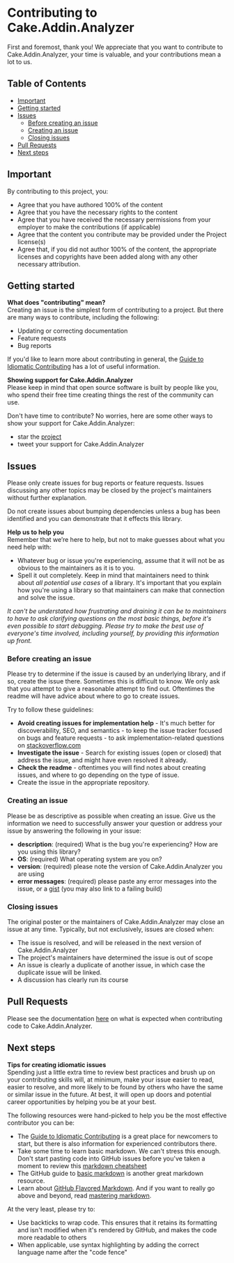 # Contributing to Cake.Addin.Analyzer

First and foremost, thank you! We appreciate that you want to contribute to Cake.Addin.Analyzer,
your time is valuable, and your contributions mean a lot to us.

## Table of Contents

- [Important](#important)
- [Getting started](#getting-started)
- [Issues](#issues)
  - [Before creating an issue](#before-creating-an-issue)
  - [Creating an issue](#creating-an-issue)
  - [Closing issues](#closing-issues)
- [Pull Requests](#pull-requests)
- [Next steps](#next-steps)

## Important

By contributing to this project, you:

- Agree that you have authored 100% of the content
- Agree that you have the necessary rights to the content
- Agree that you have received the necessary permissions from your employer to
  make the contributions (if applicable)
- Agree that the content you contribute may be provided under the Project license(s)
- Agree that, if you did not author 100% of the content,
  the appropriate licenses and copyrights have been added along with any other
  necessary attribution.

## Getting started

**What does "contributing" mean?**  
Creating an issue is the simplest form of contributing to a project.
But there are many ways to contribute, including the following:

- Updating or correcting documentation
- Feature requests
- Bug reports

If you'd like to learn more about contributing in general,
the [Guide to Idiomatic Contributing][idiomatic-contributing] has a lot of useful
information.

**Showing support for Cake.Addin.Analyzer**  
Please keep in mind that open source software is built by people like you,
who spend their free time creating things the rest of the community can use.

Don't have time to contribute? No worries, here are some other ways to show your
support for Cake.Addin.Analyzer:

- star the [project][]
- tweet your support for Cake.Addin.Analyzer

## Issues

Please only create issues for bug reports or feature requests.
Issues discussing any other topics may be closed by the project's maintainers
without further explanation.

Do not create issues about bumping dependencies unless a bug has been identified
and you can demonstrate that it effects this library.

**Help us to help you**  
Remember that we’re here to help, but not to make guesses about what you need
help with:

- Whatever bug or issue you're experiencing, assume that it will not be as
  obvious to the maintainers as it is to you.
- Spell it out completely. Keep in mind that maintainers need to think about
  _all potential use cases_ of a library.
  It's important that you explain how you're using a library so that maintainers
  can make that connection and solve the issue.

_It can't be understated how frustrating and draining it can be to maintainers
to have to ask
clarifying questions on the most basic things,
before it's even possible to start debugging.
Please try to make the best use of everyone's time involved, including yourself,
by providing this information up front._

### Before creating an issue

Please try to determine if the issue is caused by an underlying library,
and if so, create the issue there.
Sometimes this is difficult to know. We only ask that you attempt to give a
reasonable attempt to find out.
Oftentimes the readme will have advice about where to go to create issues.

Try to follow these guidelines:

- **Avoid creating issues for implementation help** - It's much better for
  discoverability, SEO, and semantics -
  to keep the issue tracker focused on bugs and feature requests -
  to ask implementation-related questions on [stackoverflow.com][stackoverflow]
- **Investigate the issue** - Search for existing issues (open or closed) that
  address the issue, and might have even resolved it already.
- **Check the readme** - oftentimes you will find notes about creating issues,
  and where to go depending on the type of issue.
- Create the issue in the appropriate repository.

### Creating an issue

Please be as descriptive as possible when creating an issue.
Give us the information we need to successfully answer your question or address
your issue by answering the following in your issue:

- **description**: (required) What is the bug you're experiencing? How are you
  using this library?
- **OS**: (required) What operating system are you on?
- **version**: (required) please note the version of Cake.Addin.Analyzer you are
  using
- **error messages**: (required) please paste any error messages into the issue,
  or a [gist][] (you may also link to a failing build)

### Closing issues

The original poster or the maintainers of Cake.Addin.Analyzer may close an issue
at any time.
Typically, but not exclusively, issues are closed when:

- The issue is resolved, and will be released in the next version of Cake.Addin.Analyzer
- The project's maintainers have determined the issue is out of scope
- An issue is clearly a duplicate of another issue, in which case the duplicate
  issue will be linked.
- A discussion has clearly run its course

## Pull Requests

Please see the documentation [here][codecontrib] on what is expected when
contributing code to Cake.Addin.Analyzer.

## Next steps

**Tips for creating idiomatic issues**  
Spending just a little extra time to review best practices and brush up on your
contributing skills will, at minimum, make your issue easier to read, easier to resolve,
and more likely to be found by others who have the same or similar issue in the future.
At best, it will open up doors and potential career opportunities by helping you
be at your best.

The following resources were hand-picked to help you be the most effective
contributor you can be:

- The [Guide to Idiomatic Contributing][idiomatic-contributing] is a great place
  for newcomers to start,
  but there is also information for experienced contributors there.
- Take some time to learn basic markdown. We can't stress this enough.
  Don't start pasting code into GitHub issues before you've taken a moment to
  review this [markdown cheatsheet][md-cheatsheet]
- The GitHub guide to [basic markdown][basic-md] is another great markdown resource.
- Learn about [GitHub Flavored Markdown][gh-flavored-md].
  And if you want to really go above and beyond,
  read [mastering markdown][mastering-md].

At the very least, please try to:

- Use backticks to wrap code.
  This ensures that it retains its formatting and isn't modified when it's
  rendered by GitHub, and makes the code more readable to others
- When applicable, use syntax highlighting by adding the correct language name
  after the "code fence"

[basic-md]: https://help.github.com/articles/markdown-basics/
[codecontrib]: https://wormiecorp.github.io/Cake.Addin.Analyzer/docs/usage/contributing
[gh-flavored-md]: https://help.github.com/articles/github-flavored-markdown/
[gist]: https://gist.github.com/
[idiomatic-contributing]: https://github.com/jonschlinkert/idiomatic-contributing
[mastering-md]: https://guides.github.com/features/mastering-markdown/
[md-cheatsheet]: https://gist.github.com/jonschlinkert/5854601
[project]: https://github.com/WormieCorp/Cake.Addin.Analyzer/
[stackoverflow]: https://stackoverflow.com/

